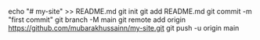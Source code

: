 echo "# my-site" >> README.md
git init
git add README.md
git commit -m "first commit"
git branch -M main
git remote add origin https://github.com/mubarakhussainn/my-site.git
git push -u origin main
